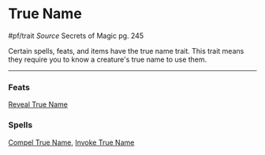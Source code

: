 # True Name
#pf/trait 
*Source* Secrets of Magic pg. 245

Certain spells, feats, and items have the true name trait. This trait means they require you to know a creature's true name to use them.

---

### Feats
[Reveal True Name](Reveal%20True%20Name)

### Spells
[Compel True Name](../Magic/Spells/Level%204/Compel%20True%20Name.md), [Invoke True Name](../Magic/Spells/Cantrips/Invoke%20True%20Name.md)